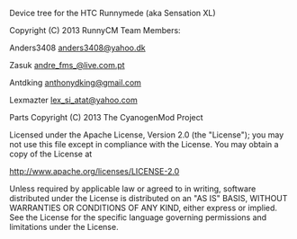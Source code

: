 Device tree for the HTC Runnymede (aka Sensation XL)

Copyright (C) 2013 RunnyCM 
Team Members:

Anders3408 <anders3408@yahoo.dk>

Zasuk <andre_fms_@live.com.pt>

Antdking <anthonydking@gmail.com>

Lexmazter <lex_si_atat@yahoo.com>

Parts Copyright (C) 2013 The CyanogenMod Project

Licensed under the Apache License, Version 2.0 (the "License");
you may not use this file except in compliance with the License.
You may obtain a copy of the License at

http://www.apache.org/licenses/LICENSE-2.0

Unless required by applicable law or agreed to in writing, software
distributed under the License is distributed on an "AS IS" BASIS,
WITHOUT WARRANTIES OR CONDITIONS OF ANY KIND, either express or implied.
See the License for the specific language governing permissions and
limitations under the License.


